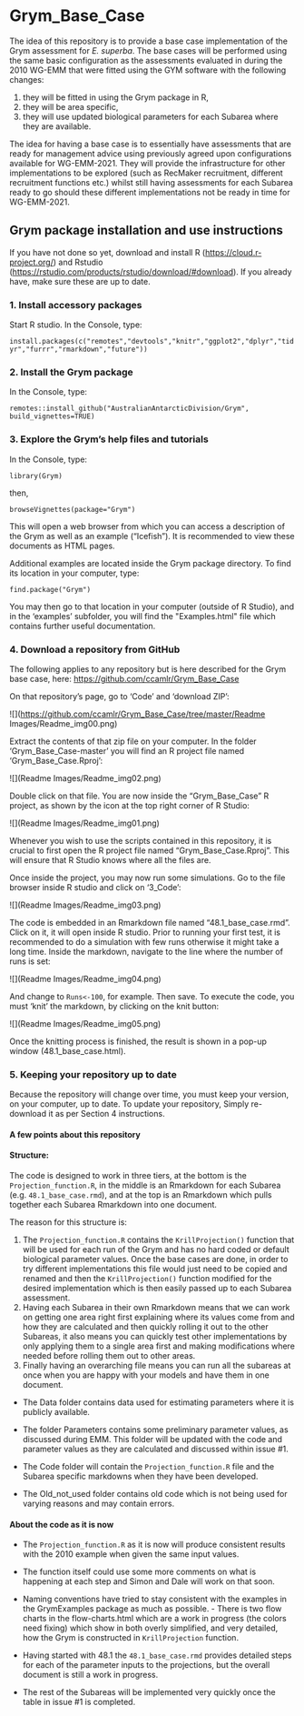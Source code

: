 # Grym_Base_Case

The idea of this repository is to provide a base case implementation of the Grym assessment for <i>E. superba</i>.
The base cases will be performed using the same basic configuration as the assessments evaluated in during the 2010 WG-EMM that were fitted using the GYM software with the following changes: 
  
  1. they will be fitted in using the Grym package in R, 
  2. they will be area specific, 
  3. they will use updated biological parameters for each Subarea where they are available. 

The idea for having a base case is to essentially have assessments that are ready for management advice using previously agreed upon configurations available for WG-EMM-2021. They will provide the infrastructure for other implementations to be explored (such as RecMaker recruitment, different recruitment functions etc.) whilst still having assessments for each Subarea ready to go should these different implementations not be ready in time for WG-EMM-2021. 




## Grym package installation and use instructions

If you have not done so yet, download and install R (https://cloud.r-project.org/) and Rstudio (https://rstudio.com/products/rstudio/download/#download).
If you already have, make sure these are up to date.

### 1.	Install accessory packages
Start R studio. In the Console, type:

`install.packages(c("remotes","devtools","knitr","ggplot2","dplyr","tidyr","furrr","rmarkdown","future"))`

### 2.	Install the Grym package
In the Console, type:

`remotes::install_github("AustralianAntarcticDivision/Grym", build_vignettes=TRUE)`


### 3.	Explore the Grym’s help files and tutorials
In the Console, type:

`library(Grym)`

then,

`browseVignettes(package="Grym")`

This will open a web browser from which you can access a description of the Grym as well as an example (“Icefish”). It is recommended to view these documents as HTML pages.

Additional examples are located inside the Grym package directory. To find its location in your computer, type:

`find.package("Grym")`

You may then go to that location in your computer (outside of R Studio), and in the ‘examples’ subfolder, you will find the "Examples.html" file which contains further useful documentation.

### 4.	Download a repository from GitHub

The following applies to any repository but is here described for the Grym base case, here: https://github.com/ccamlr/Grym_Base_Case

On that repository’s page, go to ‘Code’ and ‘download ZIP’:
 
![](https://github.com/ccamlr/Grym_Base_Case/tree/master/Readme Images/Readme_img00.png)

Extract the contents of that zip file on your computer. In the folder ‘Grym_Base_Case-master’ you will find an R project file named ‘Grym_Base_Case.Rproj’:

![](Readme Images/Readme_img02.png)
 
Double click on that file. You are now inside the “Grym_Base_Case” R project, as shown by the icon at the top right corner of R Studio:
 
![](Readme Images/Readme_img01.png)
 
Whenever you wish to use the scripts contained in this repository, it is crucial to first open the R project file named “Grym_Base_Case.Rproj”. This will ensure that R Studio knows where all the files are.

Once inside the project, you may now run some simulations. Go to the file browser inside R studio and click on ‘3_Code’:
 
![](Readme Images/Readme_img03.png)

The code is embedded in an Rmarkdown file named “48.1_base_case.rmd”. Click on it, it will open inside R studio. 
Prior to running your first test, it is recommended to do a simulation with few runs otherwise it might take a long time. Inside the markdown, navigate to the line where the number of runs is set:

![](Readme Images/Readme_img04.png)
 
And change to `Runs<-100`, for example. Then save.
To execute the code, you must ‘knit’ the markdown, by clicking on the knit button:

![](Readme Images/Readme_img05.png)

Once the knitting process is finished, the result is shown in a pop-up window (48.1_base_case.html).

### 5.	Keeping your repository up to date

Because the repository will change over time, you must keep your version, on your computer, up to date. To update your repository, Simply re-download it as per Section 4 instructions.



#### A few points about this repository
#### Structure:
The code is designed to work in three tiers, at the bottom is the `Projection_function.R`, in the middle is an Rmarkdown for each Subarea (e.g. `48.1_base_case.rmd`), and at the top is an Rmarkdown which pulls together each Subarea Rmarkdown into one document.  

The reason for this structure is:
  1. The `Projection_function.R` contains the `KrillProjection()` function that will be used for each run of the Grym and has no hard coded or default biological parameter values. Once the base cases are done, in order to try different implementations this file would just need to be copied and renamed and then the `KrillProjection()` function modified for the desired implementation which is then easily passed up to each Subarea assessment. 
  2. Having each Subarea in their own Rmarkdown means that we can work on getting one area right first explaining where its values come from and how they are calculated and then quickly rolling it out to the other Subareas, it also means you can quickly test other implementations by only applying them to a single area first and making modifications where needed before rolling them out to other areas. 
  3. Finally having an overarching file means you can run all the subareas at once when you are happy with your models and have them in one document.  
  
- The Data folder contains data used for estimating parameters where it is publicly available. 

- The folder Parameters contains some preliminary parameter values, as discussed during EMM. This folder will be updated with the code and parameter values as they are calculated and discussed within issue #1. 

- The Code folder will contain the `Projection_function.R` file and the Subarea specific markdowns when they have been developed. 

- The Old_not_used folder contains old code which is not being used for varying reasons and may contain errors. 

#### About the code as it is now

- The `Projection_function.R` as it is now will produce consistent results with the 2010 example when given the same input values. 
- The function itself could use some more comments on what is happening at each step and Simon and Dale will work on that soon. 
- Naming conventions have tried to stay consistent with the examples in the GrymExamples package as much as possible. - There is two flow charts in the flow-charts.html which are a work in progress (the colors need fixing) which show in both overly simplified, and very detailed, how the Grym is constructed in `KrillProjection` function. 

- Having started with 48.1 the `48.1_base_case.rmd` provides detailed steps for each of the parameter inputs to the projections, but the overall document is still a work in progress.
- The rest of the Subareas will be implemented very quickly once the table in issue #1 is completed. 

